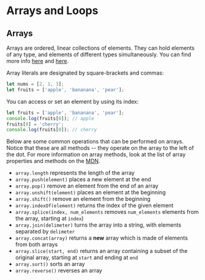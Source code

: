 
# Arrays and Loops

## Arrays
Arrays are ordered, linear collections of elements. They can hold elements of any type, and elements of different types simultaneously. You can find more info [here](https://developer.mozilla.org/en-US/docs/Web/JavaScript/Reference/Global_Objects/Array) and [here](https://www.w3schools.com/jsref/jsref_obj_array.asp).


Array literals are designated by square-brackets and commas:

```javascript
let nums = [2, 1, 3];
let fruits = ['apple', 'bananana', 'pear'];
```

You can access or set an element by using its index:

```javascript
let fruits = ['apple', 'bananana', 'pear'];
console.log(fruits[0]); // apple
fruits[0] = 'cherry';
console.log(fruits[0]); // cherry
```

Below are some common operations that can be performed on arrays. Notice that these are all methods -- they operate on the array to the left of the dot. For more information on array methods, look at the list of array properties and methods on the [MDN](https://developer.mozilla.org/en-US/docs/Web/JavaScript/Reference/Global_Objects/Array).

- `array.length` represents the length of the array 
- `array.push(element)` places a new element at the end
- `array.pop()` remove an element from the end of an array
- `array.unshift(element)` places an element at the beginning
- `array.shift()` remove an element from the beginning
- `array.indexOf(element)` returns the index of the given element
- `array.splice(index, num_elements` removes `num_elements` elements from the array, starting at `index`)
- `array.join(delimeter)` turns the array into a string, with elements separated by `delimeter`
- `array.concat(array)` returns a **new** array which is made of elements from both arrays
- `array.slice(start, end)` returns an array containing a subset of the original array, starting at `start` and ending at `end`
- `array.sort()` sorts an array
- `array.reverse()` reverses an array
